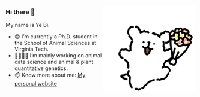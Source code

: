 <p align="left">
<img src="https://github.com/yebigithub/yebigithub/blob/main/线条小狗.gif" align="right">
  
<p align="left">

### Hi there 👋
My name is Ye Bi.
 - 😊 I’m currently a Ph.D. student in the School of Animal Sciences at Virginia Tech.  
 - 🌱🌾🐮🐷 I’m mainly working on animal data science and animal & plant quantitative genetics.  
 - 📫 Know more about me: [My personal website](https://yebigithub.github.io/)  

</p> 
